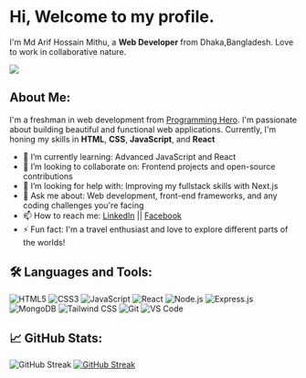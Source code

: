 <h1>Hi, Welcome to my profile.</h1>
<p>I'm Md Arif Hossain Mithu, a <b>Web Developer</b> from Dhaka,Bangladesh. Love to work in collaborative nature.</p>

<img src="https://i.ibb.co/vHsGLQn/Purple-Geometric-Gaming-You-Tube-Banner-2.png"/>
<h2>About Me:</h2>
<p>I'm a freshman in web development from <a href="https://www.programming-hero.com">Programming Hero</a>. I'm passionate about building beautiful and functional web applications. Currently, I'm honing my skills in <b>HTML</b>, <b>CSS</b>, <b>JavaScript</b>, and <b>React</b></p>

- 🌱 I’m currently learning: Advanced JavaScript and React
- 👯 I’m looking to collaborate on: Frontend projects and open-source contributions
- 🤔 I’m looking for help with: Improving my fullstack skills with Next.js
- 💬 Ask me about: Web development, front-end frameworks, and any coding challenges you're facing
- 📫 How to reach me: <a href="https://www.linkedin.com/in/mdarifhossainmithu/">LinkedIn</a> || <a href="https://www.facebook.com/mithu637">Facebook</a>
- ⚡ Fun fact: I'm a travel enthusiast and love to explore different parts of the worlds!

 <h2>🛠️ Languages and Tools:</h2>

![HTML5](https://img.shields.io/badge/-HTML5-000?&logo=HTML5)
![CSS3](https://img.shields.io/badge/-CSS3-000?&logo=CSS3)
![JavaScript](https://img.shields.io/badge/-JavaScript-000?&logo=JavaScript)
![React](https://img.shields.io/badge/-React-000?&logo=React)
![Node.js](https://img.shields.io/badge/-Node.js-000?&logo=Node.js)
![Express.js](https://img.shields.io/badge/-Express.js-000?&logo=express)
![MongoDB](https://img.shields.io/badge/-MongoDB-000?&logo=MongoDB)
![Tailwind CSS](https://img.shields.io/badge/-Tailwind%20CSS-000?&logo=tailwind-css)
![Git](https://img.shields.io/badge/-Git-000?&logo=Git)
![VS Code](https://img.shields.io/badge/-VS%20Code-000?&logo=visual-studio-code)

 <h2>📈 GitHub Stats:</h2>

![GitHub Streak](https://streak-stats.demolab.com?user=arifmithu&theme=radical&hide_border=true)
<a href="https://git.io/streak-stats"><img src="https://streak-stats.demolab.com?user=arifmithu" alt="GitHub Streak" /></a>
